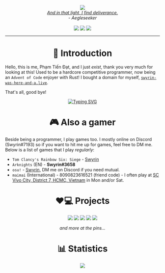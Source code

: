 <div align="center">
  <img src="https://user-images.githubusercontent.com/41561710/217744926-bd6e5d9a-d94b-406a-bc94-d22b41cf130c.png"><br>
  <a href="https://www.youtube.com/watch?v=s0K53t4dNyg&t=94s&ab_channel=Silentroom"><i>And in that light, I find deliverance.</i></a></br>
  <i>- Aegleseeker</i></br>
  </br>
  <!-- badges -->
  <a href="https://github.com/nameless-on-discord/nameless"><img src="https://img.shields.io/badge/I%20made-nameless*-ffaf7a?style=for-the-badge&logo=python"></a>
  <a href="https://github.com/Swyreee/dotties"><img src="https://img.shields.io/badge/My%20rice-Arch%20Linux-9cf?style=for-the-badge&logo=archlinux"></a>
  <a href="https://github.com/nameless-on-discord"><img src="https://img.shields.io/badge/OwO-What%27s%20this%3F-f0c674?style=for-the-badge&logo=github"></a>
</div>

---------------------------------------------------------

<div align="center"><strong><h1>👋 Introduction</h1></strong></div>

Hello, this is me, Phạm Tiến Đạt, and I just *exist*, thank you very much for looking at this! Used to be a hardcore competitive programmer, now being an `Advent of Code` enjoyer with Rust! I bought a domain for myself, [`swyrin-was-here-and-a.live`]().

That's all, good bye!

<div align="center">
  <a href="https://git.io/typing-svg"><img src="https://readme-typing-svg.demolab.com?font=Fira+Code&pause=1000&color=4CF7BC&background=00000092&center=true&vCenter=true&width=435&lines=I+can+use+Python!;I+can+use+Rust!;I+can+use+C%23!;I+can+use+C%2B%2B!;%5Co%2F" alt="Typing SVG" /></a>
</div>

<div align="center"><strong><h1>🎮 Also a gamer</h1></strong></div>

Beside being a programmer, I play games too. I mostly online on Discord (Swyrin#7193) so if you want to hit me up for games, feel free to DM me.
Below is a list of games that I play *regularly*:
- `Tom Clancy's Rainbow Six: Siege` - [Swyrin](https://ubisoftconnect.com/en-US/profile/Swyrin/)
- `Arknights` (EN) - **Swyrin#3658**
- `osu!` - [Swyrin](https://osu.ppy.sh/users/13101472), DM me on Discord if you need mutual.
- `maimai` (International) - 8090823616521 (friend code) - I often play at [SC Vivo City, District 7, HCMC, Vietnam](https://www.google.com/maps/dir/10.8826392,106.7824432/SC+vivo+city/@10.4318033,106.7907113,10z/data=!4m9!4m8!1m1!4e1!1m5!1m1!1s0x31752f80c3947d97:0x11f8c4c9b629e2cf!2m2!1d106.7033975!2d10.7302321) in Mon and/or Sat.

<div align="center"><strong><h1>❤️💻 Projects</h1></strong></div>

<div align="center">
  <a href=""><img src="https://github-readme-stats.vercel.app/api/pin/?username=nameless-on-discord&repo=nameless&theme=tokyonight"></a>
  <a href=""><img src="https://github-readme-stats.vercel.app/api/pin/?username=Swyreee&repo=dotties&theme=tokyonight"></a>
  <a href=""><img src="https://github-readme-stats.vercel.app/api/pin/?username=Swyreee&repo=Lilia&theme=tokyonight"></a>
  <a href=""><img src="https://github-readme-stats.vercel.app/api/pin/?username=Swyreee&repo=paranormal-maimai&theme=tokyonight"></a>
  <a href=""><img src="https://github-readme-stats.vercel.app/api/pin/?username=Nekos-life&repo=Nekos.Net&theme=tokyonight"></a>
  
  <i>and more at the pins...</i>
</div>

<div align="center"><strong><h1>📊 Statistics</h1></strong></div>

<div align="center">
    <a href=""><img src="https://github-readme-stats.vercel.app/api?username=Swyreee&theme=tokyonight&show_icons=true&include_all_commits=true&count_private=true"</a>
</div>
